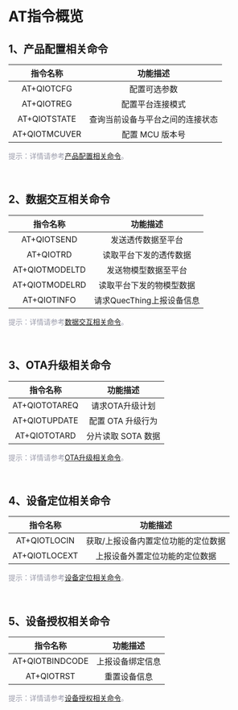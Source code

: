 # AT指令概览

## **1、产品配置相关命令**

| 指令名称 | 功能描述 |
|:--------:| :-------------:|
|  AT+QIOTCFG |配置可选参数 |
|	AT+QIOTREG  | 配置平台连接模式 |
| AT+QIOTSTATE  | 查询当前设备与平台之间的连接状态 |
| AT+QIOTMCUVER   | 配置 MCU 版本号 |

<font color=#999AAA >提示：详情请参考[产品配置相关命令](/deviceDevelop/cellular/AT/API/cellular-at-03.md)。</font>

<br>

## **2、数据交互相关命令**

| 指令名称| 功能描述    |
|:--------:| :-------------:|
|  AT+QIOTSEND|  发送透传数据至平台 |
|   AT+QIOTRD| 读取平台下发的透传数据 |
|   AT+QIOTMODELTD| 发送物模型数据至平台 |
|  AT+QIOTMODELRD  |读取平台下发的物模型数据 |
|  AT+QIOTINFO| 请求QuecThing上报设备信息 |

<font color=#999AAA >提示：详情请参考[数据交互相关命令](/deviceDevelop/cellular/AT/API/cellular-at-04.md)。</font>

<br>

## **3、OTA升级相关命令**

| 指令名称| 功能描述    |
|:--------:| :-------------:|
| AT+QIOTOTAREQ  | 请求OTA升级计划 |
| AT+QIOTUPDATE | 配置 OTA 升级行为 |
| AT+QIOTOTARD | 分片读取 SOTA 数据 |


<font color=#999AAA >提示：详情请参考[OTA升级相关命令](/deviceDevelop/cellular/AT/API/cellular-at-05.md)。</font>

<br>



## **4、设备定位相关命令**

| 指令名称| 功能描述    |
|:--------:| :-------------:|
|  AT+QIOTLOCIN | 获取/上报设备内置定位功能的定位数据 |
| AT+QIOTLOCEXT  | 上报设备外置定位功能的定位数据 |

<font color=#999AAA >提示：详情请参考[设备定位相关命令](/deviceDevelop/cellular/AT/API/cellular-at-07.md)。</font>

<br>


## **5、设备授权相关命令**

| 指令名称| 功能描述    |
|:--------:| :-------------:|
|  AT+QIOTBINDCODE | 上报设备绑定信息 |
| AT+QIOTRST | 重置设备信息 |


<font color=#999AAA >提示：详情请参考[设备授权相关命令](/deviceDevelop/cellular/AT/API/cellular-at-08.md)。</font>

<br>